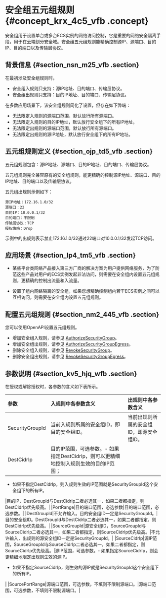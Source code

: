 # 安全组五元组规则 {#concept_krx_4c5_vfb .concept}

安全组用于设置单台或多台ECS实例的网络访问控制，它是重要的网络安全隔离手段，用于在云端划分安全域。安全组五元组规则能精确控制源IP、源端口、目的IP、目的端口以及传输层协议。

## 背景信息 {#section_nsn_m25_vfb .section}

在最初涉及安全组规则时，

-   安全组入规则只支持：源IP地址、目的端口、传输层协议。
-   安全组出规则只支持：目的IP地址、目的端口、传输层协议。

在多数应用场景下，该安全组规则简化了设置，但存在如下弊端：

-   无法限定入规则的源端口范围，默认放行所有源端口。
-   无法限定入规则的目的IP地址，默认放行安全组下的所有IP地址。
-   无法限定出规则的源端口范围，默认放行所有源端口。
-   无法限定出规则的源IP地址，默认放行安全组下的所有IP地址。

## 五元组规则定义 {#section_ojp_td5_vfb .section}

五元组规则包含：源IP地址、源端口、目的IP地址、目的端口、传输层协议。

五元组规则完全兼容原有的安全组规则，能更精确的控制源IP地址、源端口、目的IP地址、目的端口以及传输层协议。

五元组出规则示例如下：

```
源IP地址：172.16.1.0/32
源端口：22
目的IP：10.0.0.1/32
目的端口：不限制
传输层协议：TCP
授权策略：Drop
```

示例中的出规则表示禁止172.16.1.0/32通过22端口对10.0.0.1/32发起TCP访问。

## 应用场景 {#section_lp4_tm5_vfb .section}

-   某些平台类网络产品接入第三方厂商的解决方案为用户提供网络服务，为了防范这些产品对用户的ECS实例发起非法访问，则需要在安全组内设置五元组规则，更精确的控制出流量和入流量。

-   设置了组内网络隔离的安全组，如果您想精确控制组内若干ECS实例之间可以互相访问，则需要在安全组内设置五元组规则。


## 配置五元组规则 {#section_nm2_445_vfb .section}

您可以使用OpenAPI设置五元组规则。

-   增加安全组入规则，请参见 [AuthorizeSecurityGroup](../../../../intl.zh-CN/API参考/安全组/AuthorizeSecurityGroup.md#)。
-   增加安全组出规则，请参见 [AuthorizeSecurityGroupEgress](../../../../intl.zh-CN/API参考/安全组/AuthorizeSecurityGroupEgress.md#)。
-   删除安全组入规则，请参见 [RevokeSecurityGroup](../../../../intl.zh-CN/API参考/安全组/RevokeSecurityGroup.md#)。
-   删除安全组出规则，请参见 [RevokeSecurityGroupEgress](../../../../intl.zh-CN/API参考/安全组/RevokeSecurityGroupEgress.md#)。

## 参数说明 {#section_kv5_hjq_wfb .section}

在授权或解除授权时，各参数的含义如下表所示。

|参数|入规则中各参数含义|出规则中各参数含义|
|:-|:--------|:--------|
|SecurityGroupId|当前入规则所属的安全组ID，即目的安全组ID。|当前出规则所属的安全组ID，即源安全组ID。|
|DestCidrIp|目的IP范围，可选参数。-   如果指定DestCidrIp，则可以更精细地控制入规则生效的目的IP范围；
-   如果不指定DestCidrIp，则入规则生效的IP范围就是SecurityGroupId这个安全组下的所有IP。

|目的IP，DestGroupId与DestCidrIp二者必选其一，如果二者都指定，则DestCidrIp优先级高。|
|PortRange|目的端口范围，必选参数|目的端口范围，必选参数。|
|DestGroupId|不允许输入。目的安全组ID一定是SecurityGroupId。|目的安全组ID。DestGroupId与DestCidrIp二者必选其一，如果二者都指定，则DestCidrIp优先级高。|
|SourceGroupId|源安全组ID，SourceGroupId与SourceCidrIp二者必选其一，如果二者都指定，则SourceCidrIp优先级高。|不允许输入，出规则的源安全组ID一定是SecurityGroupId。|
|SourceCidrIp|源IP范围，SourceGroupId与SourceCidrIp二者必选其一，如果二者都指定，则SourceCidrIp优先级高。|源IP范围，可选参数。-   如果指定SourceCidrIp，则会更精细地限定出规则生效的源IP。
-   如果不指定SourceCidrIp，则生效的源IP就是SecurityGroupId这个安全组下的所有IP。

|
|SourcePortRange|源端口范围，可选参数，不填则不限制源端口。|源端口范围，可选参数，不填则不限制源端口。|

